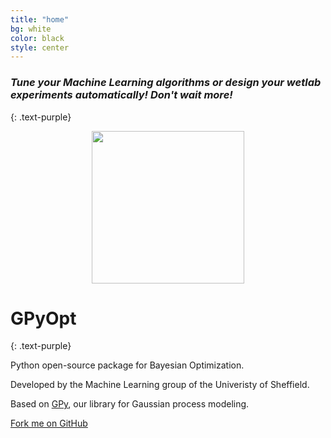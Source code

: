 ```yaml
---
title: "home"
bg: white
color: black
style: center
---
```


### *Tune your Machine Learning algorithms or design your wetlab experiments automatically! Don't wait more!*
{: .text-purple}

<center> <img  src="enigma2.jpeg" style="width:244px" align="middle"></center>

# GPyOpt
{: .text-purple}


Python open-source package for Bayesian Optimization. 

Developed by the Machine Learning group of the Univeristy of Sheffield.

Based on [GPy](http://sheffieldml.github.io/GPy/), our library for Gaussian process modeling.


<span id="forkongithub">
  <a href="{{ site.source_link }}" class="bg-blue">
    Fork me on GitHub
  </a>
</span>
